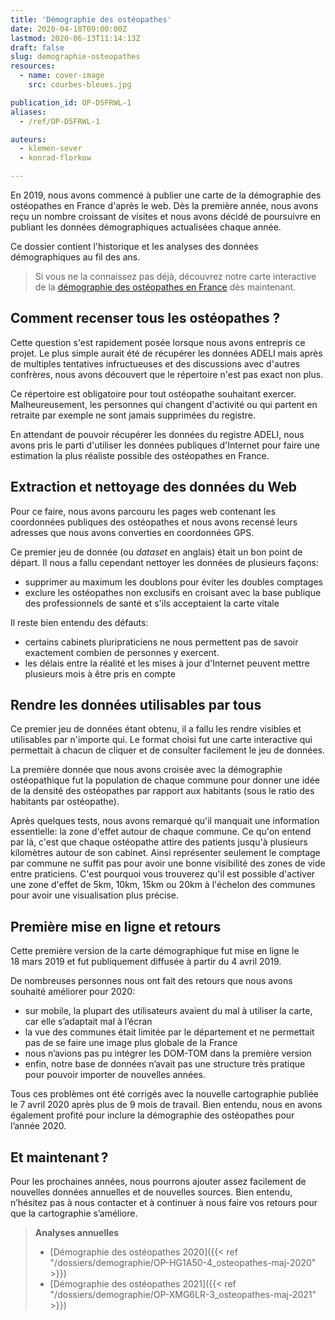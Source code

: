 ```yaml
---
title: 'Démographie des ostéopathes'
date: 2020-04-18T09:00:00Z
lastmod: 2020-06-13T11:14:13Z
draft: false
slug: demographie-osteopathes
resources:
  - name: cover-image
    src: courbes-bleues.jpg

publication_id: OP-D5FRWL-1
aliases:
  - /ref/OP-D5FRWL-1

auteurs:
  - klemen-sever
  - konrad-florkow

---
```


En 2019, nous avons commencé à publier une carte de la démographie des ostéopathes en
France d'après le web.
Dès la première année, nous avons reçu un nombre croissant de visites et nous
avons décidé de poursuivre en publiant les données démographiques actualisées
chaque année.

Ce dossier contient l'historique et les analyses des données
démographiques au fil des ans.

<!--more-->

> Si vous ne la connaissez pas déjà, découvrez notre carte interactive de la
> [démographie des ostéopathes en France](https://www.osteopathes.pro/fr/cartographie) dès maintenant.

## Comment recenser tous les ostéopathes ?
Cette question s'est rapidement posée lorsque nous avons entrepris ce projet.
Le plus simple aurait été de récupérer les données ADELI mais après de multiples
tentatives infructueuses et des discussions avec d'autres confrères,
nous avons découvert que le répertoire n'est pas exact non plus.

Ce répertoire est obligatoire pour tout ostéopathe souhaitant exercer.
Malheureusement, les personnes qui changent d'activité ou qui partent en retraite
par exemple ne sont jamais supprimées du registre.

En attendant de pouvoir récupérer les données du registre ADELI, nous avons pris
le parti d'utiliser les données publiques d'Internet pour faire une estimation
la plus réaliste possible des ostéopathes en France.

## Extraction et nettoyage des données du Web
Pour ce faire, nous avons parcouru les pages web contenant les coordonnées
publiques des ostéopathes et nous avons recensé leurs adresses que nous avons
converties en coordonnées GPS.

Ce premier jeu de donnée (ou *dataset* en anglais) était un bon point de départ.
Il nous a fallu cependant nettoyer les données de plusieurs façons:

 - supprimer au maximum les doublons pour éviter les doubles comptages
 - exclure les ostéopathes non exclusifs en croisant avec la base publique
   des professionnels de santé et s'ils acceptaient la carte vitale

Il reste bien entendu des défauts:

 - certains cabinets pluripraticiens ne nous permettent pas de savoir
   exactement combien de personnes y exercent.
 - les délais entre la réalité et les mises à jour d'Internet peuvent mettre
   plusieurs mois à être pris en compte

## Rendre les données utilisables par tous
Ce premier jeu de données étant obtenu, il a fallu les rendre visibles et utilisables
par n'importe qui. Le format choisi fut une carte interactive qui permettait à
chacun de cliquer et de consulter facilement le jeu de données.

La première donnée que nous avons croisée avec la démographie ostéopathique
fut la population de chaque commune pour donner une idée de la densité des
ostéopathes par rapport aux habitants (sous le ratio des habitants par ostéopathe).

Après quelques tests, nous avons remarqué qu'il manquait une information
essentielle: la zone d'effet autour de chaque commune.
Ce qu'on entend par là, c'est que chaque ostéopathe attire des patients
jusqu'à plusieurs kilomètres autour de son cabinet.
Ainsi représenter seulement le comptage par commune ne suffit pas pour avoir une
bonne visibilité des zones de vide entre praticiens. C'est pourquoi vous
trouverez qu'il est possible d'activer une zone d'effet de 5km, 10km, 15km ou
20km à l'échelon des communes pour avoir une visualisation plus précise.

## Première mise en ligne et retours
Cette première version de la carte démographique fut mise en ligne le
18 mars 2019 et fut publiquement diffusée à partir du 4 avril 2019.

De nombreuses personnes nous ont fait des retours que nous avons souhaité
améliorer pour 2020:

 - sur mobile, la plupart des utilisateurs avaient du mal à utiliser la carte,
   car elle s’adaptait mal à l’écran
 - la vue des communes était limitée par le département et ne permettait pas
   de se faire une image plus globale de la France
 - nous n’avions pas pu intégrer les DOM-TOM dans la première version
 - enfin, notre base de données n’avait pas une structure très pratique pour
   pouvoir importer de nouvelles années.

Tous ces problèmes ont été corrigés avec la nouvelle cartographie publiée le
7 avril 2020 après plus de 9 mois de travail. Bien entendu, nous en avons
également profité pour inclure la démographie des ostéopathes pour l’année 2020.

## Et maintenant ?

Pour les prochaines années, nous pourrons ajouter assez facilement de nouvelles
données annuelles et de nouvelles sources. Bien entendu, n’hésitez pas à nous
contacter et à continuer à nous faire vos retours pour que la cartographie s’améliore.

> **Analyses annuelles**
>  - [Démographie des ostéopathes 2020]({{< ref "/dossiers/demographie/OP-HG1A50-4_osteopathes-maj-2020" >}})
>  - [Démographie des ostéopathes 2021]({{< ref "/dossiers/demographie/OP-XMG6LR-3_osteopathes-maj-2021" >}})

